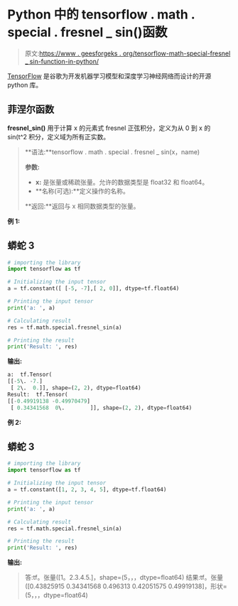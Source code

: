 # Python 中的 tensorflow . math . special . fresnel _ sin()函数

> 原文:[https://www . geesforgeks . org/tensorflow-math-special-fresnel _ sin-function-in-python/](https://www.geeksforgeeks.org/tensorflow-math-special-fresnel_sin-function-in-python/)

[TensorFlow](https://www.geeksforgeeks.org/introduction-to-tensorflow/) 是谷歌为开发机器学习模型和深度学习神经网络而设计的开源 python 库。

## 菲涅尔函数

**fresnel_sin()** 用于计算 x 的元素式 fresnel 正弦积分，定义为从 0 到 x 的 sin(t^2 积分，定义域为所有正实数。

> **语法:**tensorflow . math . special . fresnel _ sin(x，name)
> 
> **参数:**
> 
> *   **x:** 是张量或稀疏张量。允许的数据类型是 float32 和 float64。
> *   **名称(可选):**定义操作的名称。
> 
> **返回:**返回与 x 相同数据类型的张量。

**例 1:**

## 蟒蛇 3

```py
# importing the library
import tensorflow as tf

# Initializing the input tensor
a = tf.constant([ [-5, -7],[ 2, 0]], dtype=tf.float64)

# Printing the input tensor
print('a: ', a)

# Calculating result
res = tf.math.special.fresnel_sin(a)

# Printing the result
print('Result: ', res)
```

**输出:**

```py
a:  tf.Tensor(
[[-5\. -7.]
 [ 2\.  0.]], shape=(2, 2), dtype=float64)
Result:  tf.Tensor(
[[-0.49919138 -0.49970479]
 [ 0.34341568  0\.        ]], shape=(2, 2), dtype=float64)
```

**例 2:**

## 蟒蛇 3

```py
# importing the library
import tensorflow as tf

# Initializing the input tensor
a = tf.constant([1, 2, 3, 4, 5], dtype=tf.float64)

# Printing the input tensor
print('a: ', a)

# Calculating result
res = tf.math.special.fresnel_sin(a)

# Printing the result
print('Result: ', res)
```

**输出:**

> 答:tf。张量([1。2.3.4.5.]，shape=(5，，，dtype=float64)
> 结果:tf。张量([0.43825915 0.34341568 0.496313 0.42051575 0.49919138]，形状=(5，，，dtype=float64)